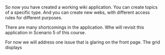 So now you have created a working wiki application. You can create topics of a specific type.
And you can create new webs, with different access rules for different purposes.

There are many shortcomings in the application. Whe will revisit this application in Scenario 5 of this course.

For now we will address one issue that is glaring on the front page. The grid displays 

